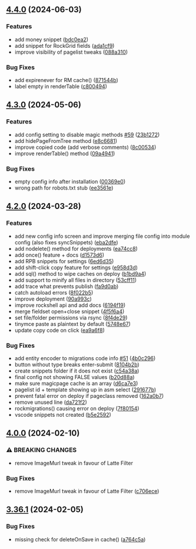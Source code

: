 ## [4.4.0](https://github.com/baumrock/RockMigrations/compare/v4.3.0...v4.4.0) (2024-06-03)


### Features

* add money snippet ([bdc0ea2](https://github.com/baumrock/RockMigrations/commit/bdc0ea28e69d2c1bff7c1d3ab67c8a2fd42b3cfa))
* add snippet for RockGrid fields ([ada1cf9](https://github.com/baumrock/RockMigrations/commit/ada1cf948b33e962dba7d70e78fbb88b28fe0dba))
* improve visibility of pagelist tweaks ([088a310](https://github.com/baumrock/RockMigrations/commit/088a310d83b8b43c5821f5a36983edb70ad9df15))


### Bug Fixes

* add expirenever for RM cache() ([871544b](https://github.com/baumrock/RockMigrations/commit/871544bd2a8391ad299bcf74ca9bd49318fc80de))
* label empty in renderTable ([c800494](https://github.com/baumrock/RockMigrations/commit/c80049497641d246c247aa2583910ec066ce3a74))

## [4.3.0](https://github.com/baumrock/RockMigrations/compare/v4.2.0...v4.3.0) (2024-05-06)


### Features

* add config setting to disable magic methods [#59](https://github.com/baumrock/RockMigrations/issues/59) ([23b1272](https://github.com/baumrock/RockMigrations/commit/23b127290bad52b16eb5f28f5e93ac324802d1e3))
* add hidePageFromTree method ([e8c6681](https://github.com/baumrock/RockMigrations/commit/e8c66812062260885e5462f8901d9ba70443f93a))
* improve copied code (add verbose comments) ([8c00534](https://github.com/baumrock/RockMigrations/commit/8c005340a123cb7bb68322f2456aabc2de9839e1))
* improve renderTable() method ([09a4941](https://github.com/baumrock/RockMigrations/commit/09a49416dc0d4f050f862cb807e7cb72871b1754))


### Bug Fixes

* empty config info after installation ([00369e0](https://github.com/baumrock/RockMigrations/commit/00369e0037e765264f40562c1c71145c63b733d6))
* wrong path for robots.txt stub ([ee3561e](https://github.com/baumrock/RockMigrations/commit/ee3561e3e4a730a4a0508d3f461bc01cf3d7671c))

## [4.2.0](https://github.com/baumrock/RockMigrations/compare/v4.0.0...v4.2.0) (2024-03-28)


### Features

* add new config info screen and improve merging file config into module config (also fixes syncSnippets) ([eba2dfe](https://github.com/baumrock/RockMigrations/commit/eba2dfee03cb872412b8c5c5b0e7d352dc1d385b))
* add nodelete() method for deployments ([ea74cc8](https://github.com/baumrock/RockMigrations/commit/ea74cc8e66eb88627253abf446f37ac3ef60beb8))
* add once() feature + docs ([d1573d6](https://github.com/baumrock/RockMigrations/commit/d1573d6d46fe3c865d1efc1d5defc4208346d752))
* add RPB snippets for settings ([6ed6d35](https://github.com/baumrock/RockMigrations/commit/6ed6d35613853c73a0c27fd11c9f2980b9a92082))
* add shift-click copy feature for settings ([e958d3d](https://github.com/baumrock/RockMigrations/commit/e958d3d5d232cac996efe4f9757476751223211f))
* add sql() method to wipe caches on deploy ([b1bd9a4](https://github.com/baumrock/RockMigrations/commit/b1bd9a4eaa11e56cf20131cd4c6ae079c32acfc2))
* add support to minify all files in directory ([53cff11](https://github.com/baumrock/RockMigrations/commit/53cff113c5cf06ef03d011a1988d5b7d0e6fb95e))
* add trace what prevents publish ([fa9d0ab](https://github.com/baumrock/RockMigrations/commit/fa9d0abadfe78ee87350e18b6252558d63c55d72))
* catch autoload errors ([8f022b5](https://github.com/baumrock/RockMigrations/commit/8f022b5f3d47fecfe0bc595c6c2f46ad1a8a206d))
* improve deployment ([90a993c](https://github.com/baumrock/RockMigrations/commit/90a993c597cf5155f5093d1c78d1279a4ce19203))
* improve rockshell api and add docs ([6194f19](https://github.com/baumrock/RockMigrations/commit/6194f19598c3b35e26931f61742c6670bf291af0))
* merge fieldset open+close snippet ([4f5f6a4](https://github.com/baumrock/RockMigrations/commit/4f5f6a4ae4f7e2d834e0e029b7f08f4f8d11dc33))
* set file/folder permissions via rsync ([8f4de29](https://github.com/baumrock/RockMigrations/commit/8f4de299a9572ed4a6e91317b6197ac0dbccee69))
* tinymce paste as plaintext by default ([5748e67](https://github.com/baumrock/RockMigrations/commit/5748e6787fd1922dee0c5d0777cc3cffa5ae42c4))
* update copy code on click ([ea9a6f8](https://github.com/baumrock/RockMigrations/commit/ea9a6f8b475f4a1935d0374f139c34185bfef735))


### Bug Fixes

* add entity encoder to migrations code info [#51](https://github.com/baumrock/RockMigrations/issues/51) ([4b0c296](https://github.com/baumrock/RockMigrations/commit/4b0c2963497d9fec013117159e2df466e8c083d4))
* button without type breaks enter-submit ([8104b2b](https://github.com/baumrock/RockMigrations/commit/8104b2b846aa2e92ebd6e1f2732d60d7ad5fea75))
* create snippets folder if it does not exist ([c54a38a](https://github.com/baumrock/RockMigrations/commit/c54a38a0d915479ebd8f863835cae4859ade8619))
* final config not showing FALSE values ([b20d88a](https://github.com/baumrock/RockMigrations/commit/b20d88a3e5ca5d8d87bae9ff193b69a5c36c1237))
* make sure magicpage cache is an array ([d6ca7e3](https://github.com/baumrock/RockMigrations/commit/d6ca7e31c2c9b16956926a41c113716960d92f1a))
* pagelist id + template showing up in asm select ([291677b](https://github.com/baumrock/RockMigrations/commit/291677b51d7c07b4fec52f352f2467899edea01e))
* prevent fatal error on deploy if pageclass removed ([162a0b7](https://github.com/baumrock/RockMigrations/commit/162a0b7762300ebe3f1e5648b207db18281485e0))
* remove unused line ([da721f2](https://github.com/baumrock/RockMigrations/commit/da721f2100061b40790a28cf2524a917255b587a))
* rockmigrations() causing error on deploy ([7f80154](https://github.com/baumrock/RockMigrations/commit/7f80154ea7ec72872cdf4eaa1696beeb0f1f2362))
* vscode snippets not created ([b5e2592](https://github.com/baumrock/RockMigrations/commit/b5e25928ea17e073a71325cee7b253654dbdd8bb))

## [4.0.0](https://github.com/baumrock/RockMigrations/compare/v3.36.1...v4.0.0) (2024-02-10)


### ⚠ BREAKING CHANGES

* remove ImageMurl tweak in favour of Latte Filter

### Bug Fixes

* remove ImageMurl tweak in favour of Latte Filter ([c706ece](https://github.com/baumrock/RockMigrations/commit/c706ecebb4966c19e0fd5d7daafba42525de366e))

## [3.36.1](https://github.com/baumrock/RockMigrations/compare/v3.36.0...v3.36.1) (2024-02-05)


### Bug Fixes

* missing check for deleteOnSave in cache() ([a764c5a](https://github.com/baumrock/RockMigrations/commit/a764c5af1fc7a74a6b0196db0f34fb0f3c8adcdc))

